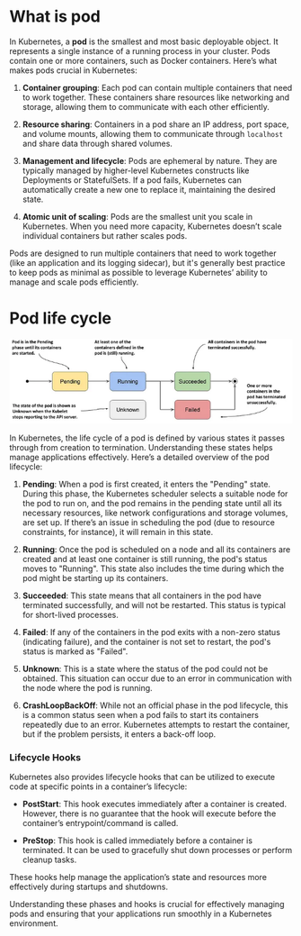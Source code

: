 # What is pod

In Kubernetes, a **pod** is the smallest and most basic deployable object. It represents a single instance of a running process in your cluster. Pods contain one or more containers, such as Docker containers. Here’s what makes pods crucial in Kubernetes:

1. **Container grouping**: Each pod can contain multiple containers that need to work together. These containers share resources like networking and storage, allowing them to communicate with each other efficiently.

2. **Resource sharing**: Containers in a pod share an IP address, port space, and volume mounts, allowing them to communicate through `localhost` and share data through shared volumes.

3. **Management and lifecycle**: Pods are ephemeral by nature. They are typically managed by higher-level Kubernetes constructs like Deployments or StatefulSets. If a pod fails, Kubernetes can automatically create a new one to replace it, maintaining the desired state.

4. **Atomic unit of scaling**: Pods are the smallest unit you scale in Kubernetes. When you need more capacity, Kubernetes doesn’t scale individual containers but rather scales pods.

Pods are designed to run multiple containers that need to work together (like an application and its logging sidecar), but it's generally best practice to keep pods as minimal as possible to leverage Kubernetes’ ability to manage and scale pods efficiently.

# Pod life cycle

![83-pod](../.gitbook/assets/83-pod.webp)

In Kubernetes, the life cycle of a pod is defined by various states it passes through from creation to termination. Understanding these states helps manage applications effectively. Here’s a detailed overview of the pod lifecycle:

1. **Pending**: When a pod is first created, it enters the "Pending" state. During this phase, the Kubernetes scheduler selects a suitable node for the pod to run on, and the pod remains in the pending state until all its necessary resources, like network configurations and storage volumes, are set up. If there’s an issue in scheduling the pod (due to resource constraints, for instance), it will remain in this state.

2. **Running**: Once the pod is scheduled on a node and all its containers are created and at least one container is still running, the pod's status moves to "Running". This state also includes the time during which the pod might be starting up its containers.

3. **Succeeded**: This state means that all containers in the pod have terminated successfully, and will not be restarted. This status is typical for short-lived processes.

4. **Failed**: If any of the containers in the pod exits with a non-zero status (indicating failure), and the container is not set to restart, the pod's status is marked as "Failed".

5. **Unknown**: This is a state where the status of the pod could not be obtained. This situation can occur due to an error in communication with the node where the pod is running.

6. **CrashLoopBackOff**: While not an official phase in the pod lifecycle, this is a common status seen when a pod fails to start its containers repeatedly due to an error. Kubernetes attempts to restart the container, but if the problem persists, it enters a back-off loop.

### Lifecycle Hooks

Kubernetes also provides lifecycle hooks that can be utilized to execute code at specific points in a container’s lifecycle:

- **PostStart**: This hook executes immediately after a container is created. However, there is no guarantee that the hook will execute before the container’s entrypoint/command is called.
  
- **PreStop**: This hook is called immediately before a container is terminated. It can be used to gracefully shut down processes or perform cleanup tasks.

These hooks help manage the application’s state and resources more effectively during startups and shutdowns.

Understanding these phases and hooks is crucial for effectively managing pods and ensuring that your applications run smoothly in a Kubernetes environment.
